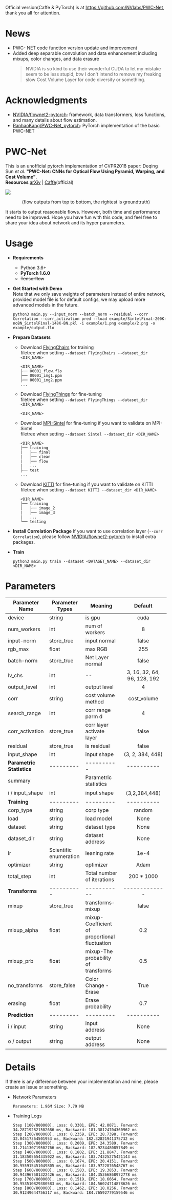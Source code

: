 Official version(Caffe & PyTorch) is at https://github.com/NVlabs/PWC-Net, thank you all for attention.

# News
- PWC- NET code function version update and improvement
- Added deep separable convolution and data enhancement including mixups, color changes, and data erasure
    > NVIDIA is so kind to use their wonderful CUDA to let my mistake seem to be less stupid, btw I don't intend to remove my freaking slow Cost Volume Layer for code diversity or something.

# Acknowledgments
- [NVIDIA/flownet2-pytorch](https://github.com/NVIDIA/flownet2-pytorch): framework, data transformers, loss functions, and many details about flow estimation.
- [RanhaoKang/PWC-Net_pytorch](https://github.com/RanhaoKang/PWC-Net_pytorch): PyTorch implementation of the basic PWC-NET

# PWC-Net
This is an unofficial pytorch implementation of CVPR2018 paper: Deqing Sun *et al.* **"PWC-Net: CNNs for Optical Flow Using Pyramid, Warping, and Cost Volume"**.    
**Resources**  [arXiv](https://arxiv.org/abs/1709.02371) | [Caffe](https://github.com/deqings/PWC-Net)(official)

![](https://github.com/nameless-Chatoyant/PWC-Net_pytorch/raw/master/example/flow.png)
<p align="center">(flow outputs from top to bottom, the rightest is groundtruth)</p>

It starts to output reasonable flows. However, both time and performance need to be improved. Hope you have fun with this code, and feel free to share your idea about network and its hyper parameters.


# Usage
- **Requirements**
    - Python 3.6+
    - **PyTorch 1.6.0**
    - ~~Tensorflow~~


- **Get Started with Demo**    
    Note that we only save weights of parameters instead of entire network, provided model file is for default configs, we may upload more advanced models in the future.
    ```
    python3 main.py --input_norm --batch_norm --residual --corr Correlation --corr_activation pred --load example/SintelFinal-200K-noBN_SintelFinal-148K-BN.pkl -i example/1.png example/2.png -o example/output.flo
    ```

- **Prepare Datasets**
    - Download [FlyingChairs](https://lmb.informatik.uni-freiburg.de/data/FlyingChairs/FlyingChairs.zip) for training  
        filetree when setting `--dataset FlyingChairs --dataset_dir <DIR_NAME>`
        ```
        <DIR_NAME>
        ├── 00001_flow.flo
        ├── 00001_img1.ppm
        ├── 00001_img2.ppm
        ...
        ```
    - Download [FlyingThings](https://lmb.informatik.uni-freiburg.de/data/SceneFlowDatasets_CVPR16/Release_april16/data/FlyingThings3D/derived_data/flyingthings3d__optical_flow.tar.bz2) for fine-tuning  
        filetree when setting `--dataset FlyingThings --dataset_dir <DIR_NAME>`
        ```
        <DIR_NAME>
        ```
    - Download [MPI-Sintel](http://files.is.tue.mpg.de/sintel/MPI-Sintel-complete.zip) for fine-tuning if you want to validate on MPI-Sintel  
        filetree when setting `--dataset Sintel --dataset_dir <DIR_NAME>`
        ```
        <DIR_NAME>
        ├── training
        |   ├── final
        |   ├── clean
        |   ├── flow
        |   ...
        ├── test
        ...
        ```
    - Download [KITTI](http://www.cvlibs.net/download.php?file=data_scene_flow.zip) for fine-tuning if you want to validate on KITTI  
        filetree when setting `--dataset KITTI --dataset_dir <DIR_NAME>`
        ```
        <DIR_NAME>
        ├── training
        |   ├── image_2
        |   ├── image_3
        |   ...
        └── testing
        ```

- **Install Correlation Package**
    If you want to use correlation layer (`--corr Correlation`), please follow [NVIDIA/flownet2-pytorch](https://github.com/NVIDIA/flownet2-pytorch) to install extra packages.
- **Train**
    ```
    python3 main.py train --dataset <DATASET_NAME> --dataset_dir <DIR_NAME>
    ```
# Parameters

|Parameter Name|Parameter Types|Meaning|Default|
|-|-|-|:-:|
|device|string|is gpu|cuda|
|num_workers|int|num of workers|8|
|input-norm|store_true|input normal|false|
|rgb_max|float|max RGB|255|
|batch-norm|store_true|Net Layer normal|false|
|lv_chs|int|--|3, 16, 32, 64, 96, 128, 192|
|output_level|int|output level|4|
|corr|string|cost volume method|cost_volume|
|search_range|int|corr range parm d|4|
|corr_activation|store_true|corr layer activate layer|false|
|residual|store_true|is residual|false|
|input_shape|int|input shape|(3, 2, 384, 448)|
|**Parametric Statistics**|---------|----------|----------|
|summary||Parametric statistics|
|i / input_shape|int|input shape|（3,2,384,448）|
|**Training**|---------|---------|----------|
|corp_type|string|corp type|random|
|load|string|load model|None|
|dataset|string|dataset type|None|
|dataset_dir|string|dataset address|None|
|lr|Scientific enumeration|leaning rate|1e-4|
|optimizer|string|optimizer|Adam|
|total_step|int|Total number of iterations|200 * 1000|
|**Transforms**|----------|-----------|-------------|
|mixup|store_true|transforms-mixup|false|
|mixup_alpha|float|mixup-Coefficient of proportional fluctuation|0.2|
|mixup_prb|float|mixup-The probability of transforms |0.5|
|no_transforms|store_false|Color Change - Erase|True|
|erasing|float|Erase probability|0.7|
|**Prediction**|---------|---------|----------|
|i / input|string|input address|None|
|o / output|string|output address|None|

# Details
If there is any difference between your implementation and mine, please create an issue or something.
- Network Parameters
    ```
    Parameters: 1.96M Size: 7.79 MB
    ```
- Training Logs
    ```
    Step [100/800000], Loss: 0.3301, EPE: 42.0071, Forward: 34.287192821502686 ms, Backward: 181.38124704360962 ms
    Step [200/800000], Loss: 0.2359, EPE: 28.7398, Forward: 32.04517364501953 ms, Backward: 182.32821941375732 ms
    Step [300/800000], Loss: 0.2009, EPE: 24.3589, Forward: 31.214130719502766 ms, Backward: 182.9234480857849 ms
    Step [400/800000], Loss: 0.1802, EPE: 21.8847, Forward: 31.183505654335022 ms, Backward: 183.74325275421143 ms
    Step [500/800000], Loss: 0.1674, EPE: 20.4151, Forward: 30.955915451049805 ms, Backward: 183.9722876548767 ms
    Step [600/800000], Loss: 0.1583, EPE: 19.3853, Forward: 30.943967501322426 ms, Backward: 184.35366868972778 ms
    Step [700/800000], Loss: 0.1519, EPE: 18.6664, Forward: 30.953510829380583 ms, Backward: 184.56024714878626 ms
    Step [800/800000], Loss: 0.1462, EPE: 18.0256, Forward: 30.91249644756317 ms, Backward: 184.76592779159546 ms
    ```

